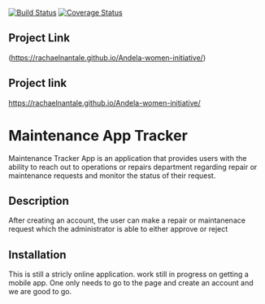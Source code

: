 [![Build Status](https://travis-ci.org/RachaelNantale/Andela-women-initiative.svg?branch=tests)](https://travis-ci.org/RachaelNantale/Andela-women-initiative)
[![Coverage Status](https://coveralls.io/repos/github/RachaelNantale/Andela-women-initiative/badge.svg?branch=tests)](https://coveralls.io/github/RachaelNantale/Andela-women-initiative)

## Project Link
(https://rachaelnantale.github.io/Andela-women-initiative/)


## Project link
https://rachaelnantale.github.io/Andela-women-initiative/

Maintenance App Tracker
======================
 Maintenance Tracker App is an application that provides users with the ability to reach out to operations or repairs department regarding repair or maintenance requests and monitor the status of their request.

## Description
After creating an account, the user can make a repair or maintanenace request which the administrator is able to either approve or reject


## Installation
This is still a stricly online application. work still in progress on getting a mobile app. One only needs to go to the page and create an account and we are good to go.
